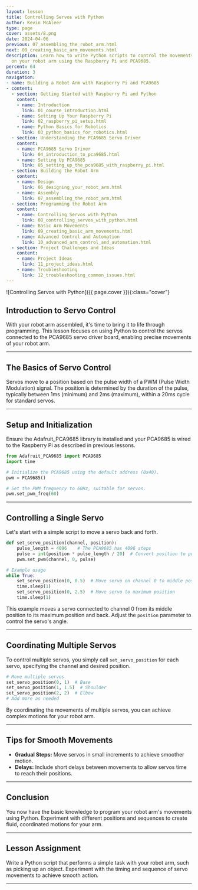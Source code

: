 ```yaml
---
layout: lesson
title: Controlling Servos with Python
author: Kevin McAleer
type: page
cover: assets/8.png
date: 2024-04-06
previous: 07_assembling_the_robot_arm.html
next: 09_creating_basic_arm_movements.html
description: Learn how to write Python scripts to control the movements of servos
  on your robot arm using the Raspberry Pi and PCA9685.
percent: 64
duration: 3
navigation:
- name: Building a Robot Arm with Raspberry Pi and PCA9685
- content:
  - section: Getting Started with Raspberry Pi and Python
    content:
    - name: Introduction
      link: 01_course_introduction.html
    - name: Setting Up Your Raspberry Pi
      link: 02_raspberry_pi_setup.html
    - name: Python Basics for Robotics
      link: 03_python_basics_for_robotics.html
  - section: Understanding the PCA9685 Servo Driver
    content:
    - name: PCA9685 Servo Driver
      link: 04_introduction_to_pca9685.html
    - name: Setting Up PCA9685
      link: 05_setting_up_the_pca9685_with_raspberry_pi.html
  - section: Building the Robot Arm
    content:
    - name: Design
      link: 06_designing_your_robot_arm.html
    - name: Assembly
      link: 07_assembling_the_robot_arm.html
  - section: Programming the Robot Arm
    content:
    - name: Controlling Servos with Python
      link: 08_controlling_servos_with_python.html
    - name: Basic Arm Movements
      link: 09_creating_basic_arm_movements.html
    - name: Advanced Control and Automation
      link: 10_advanced_arm_control_and_automation.html
  - section: Project Challenges and Ideas
    content:
    - name: Project Ideas
      link: 11_project_ideas.html
    - name: Troubleshooting
      link: 12_troubleshooting_common_issues.html
---
```



![Controlling Servos with Python]({{ page.cover }}){:class="cover"}

## Introduction to Servo Control

With your robot arm assembled, it's time to bring it to life through programming. This lesson focuses on using Python to control the servos connected to the PCA9685 servo driver board, enabling precise movements of your robot arm.

---

## The Basics of Servo Control

Servos move to a position based on the pulse width of a PWM (Pulse Width Modulation) signal. The position is determined by the duration of the pulse, typically between 1ms (minimum) and 2ms (maximum), within a 20ms cycle for standard servos.

---

## Setup and Initialization

Ensure the Adafruit_PCA9685 library is installed and your PCA9685 is wired to the Raspberry Pi as described in previous lessons.

```python
from Adafruit_PCA9685 import PCA9685
import time

# Initialize the PCA9685 using the default address (0x40).
pwm = PCA9685()

# Set the PWM frequency to 60Hz, suitable for servos.
pwm.set_pwm_freq(60)
```

---

## Controlling a Single Servo

Let's start with a simple script to move a servo back and forth.

```python
def set_servo_position(channel, position):
    pulse_length = 4096    # The PCA9685 has 4096 steps
    pulse = int(position * pulse_length / 20)  # Convert position to pulse
    pwm.set_pwm(channel, 0, pulse)

# Example usage
while True:
    set_servo_position(0, 0.5)  # Move servo on channel 0 to middle position
    time.sleep(1)
    set_servo_position(0, 2.5)  # Move servo to maximum position
    time.sleep(1)
```

This example moves a servo connected to channel 0 from its middle position to its maximum position and back. Adjust the `position` parameter to control the servo's angle.

---

## Coordinating Multiple Servos

To control multiple servos, you simply call `set_servo_position` for each servo, specifying the channel and desired position.

```python
# Move multiple servos
set_servo_position(0, 1)  # Base
set_servo_position(1, 1.5)  # Shoulder
set_servo_position(2, 2)  # Elbow
# Add more as needed
```

By coordinating the movements of multiple servos, you can achieve complex motions for your robot arm.

---

## Tips for Smooth Movements

- **Gradual Steps:** Move servos in small increments to achieve smoother motion.
- **Delays:** Include short delays between movements to allow servos time to reach their positions.

---

## Conclusion

You now have the basic knowledge to program your robot arm's movements using Python. Experiment with different positions and sequences to create fluid, coordinated motions for your arm.

---

## Lesson Assignment

Write a Python script that performs a simple task with your robot arm, such as picking up an object. Experiment with the timing and sequence of servo movements to achieve smooth action.

---
